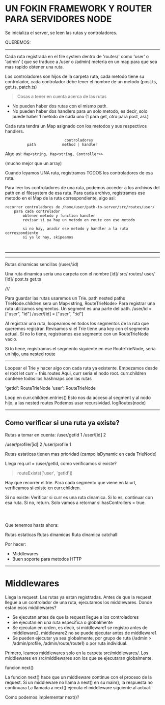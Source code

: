 # UN FOKIN FRAMEWORK Y ROUTER PARA SERVIDORES NODE
Se inicializa el server, se leen las rutas y controladores.

QUEREMOS:

---

Cada ruta registrada en el file system dentro de 'routes/' como 'user' o 'admin' ( que se
traduce a /user o /admin) meterla en un map para que sea mas rapido
obtener una ruta.

Los controladores son hijos de la carpeta ruta, cada metodo tiene su
controlador, cada controlador debe tener el nombre de un metodo
(post.ts, get.ts, patch.ts)

> Cosas a tener en cuenta acerca de las rutas
- No pueden haber dos rutas con el mismo path.
- No pueden haber dos handlers para un solo metodo, es decir, solo
puede haber 1 metodo de cada uno (1 para get, otro para post, asi.)


Cada ruta tendra un Map asignado con los metodos y sus respectivos
handlers.
            
                               controladores   
              path            method | handler
Algo asi: ```Map<string, Map<string, Controller>>```

(mucho mejor que un array)

 Cuando leyamos UNA ruta, registramos TODOS los controladores de esa
ruta.

Para leer los controladores de una ruta, podemos acceder a los
archivos del path en el filesystem de esa ruta.
Para cada archivo, registramos ese metodo en el Map de la ruta
correspondiente, algo asi:

```
recorrer controladores de /home/user/path-to-server/src/routes/user/
    para cada controlador
        obtener metodo y function handler
        revisar si ya hay un metodo en route con ese metodo
        
        si no hay, anadir ese metodo y handler a la ruta correspondiente
        si ya lo hay, skipeamos



```

---

---
Rutas dinamicas sencillas (/user/:id)

Una ruta dinamica seria una carpeta con el nombre [id]/
src/
    routes/
        user/
            [id]/
                post.ts
                get.ts



///


Para guardar las rutas usaremos un Trie.
                               path    nested paths
TrieNode.children sera un Map<string, RouteTrieNode>
Para registrar una ruta utilizamos segmentos.
Un segment es una parte del path. 
/user/id = ["user", "id"]
/user/[id] = ["user", ":id"]

Al registrar una ruta, loopeamos en todos los segmentos de la ruta que
queremos registrar.
Revisamos si el Trie tiene una key con el segmento actual.
Si no lo tiene, registramos ese segmento con un RouteTrieNode vacio.

Si lo tiene, registramos el segmento siguiente en ese RouteTrieNode,
seria un hijo, una nested route

--- 
Loopear el Trie y hacer algo con cada ruta ya existente.
Empezamos desde el root
let curr = this.routes
Aqui, curr seria el nodo root.
curr.children contiene todos los hashmaps con las rutas

'getId': RouteTrieNode
'user': RouteTrieNode

Loop en curr.children.entries()
Esto nos da acceso al segment y al nodo hijo, a las nested routes
Podemos usar recursividad. logRoutes(node)


---




## Como verificar si una ruta ya existe?
Rutas a tomar en cuenta:
/user/getId 1
/user/[id] 2

/user/profile/[id] 2
/user/profile 1

Rutas estaticas tienen mas prioridad (campo isDynamic en cada TrieNode)

Llega req.url = /user/getId, como verificamos si existe?
> routeExists(['user', 'getId'])

Hay que recorrer el trie. Para cada segmento que viene en la url,
verificamos si existe en curr.children.

Si no existe: Verificar si curr es una ruta dinamica. Si lo es,
continuar con esa ruta. Si no, return.
Solo vamos a retornar si hasControllers = true.


```
           


```





Que tenemos hasta ahora:

Rutas estaticas
Rutas dinamicas
Ruta dinamica catchall


Por hacer:

- Middlewares
- Buen soporte para metodos HTTP








---


# Middlewares
Llega la request. Las rutas ya estan registradas.
Antes de que la request llegue a un controlador de una ruta,
ejecutamos los middlewares. Donde estan esos middlewares?




- Se ejecutan antes de que la request llegue a los controladores
- Se ejecutan en una ruta especifica o globalmente
- Se ejecutan en orden, es decir, si middleware1 se registro antes de
  middleware2, middleware2 no se puede ejecutar antes de middleware1.
- Se pueden ejecutar ya sea globalmente, por grupo de ruta (/admin >
/admin/profile, /admin/route/route1) o por ruta individual.


Primero, leamos middlewares solo en la carpeta src/middlewares/.
Los middlewares en src/middlewares son los que se ejecutaran
globalmente.



funcion next()

La funcion next() hace que un middleware continue con el proceso de la
request. 
Si un middleware no llama a next() en su main(), la respuesta no
continuara
La llamada a next() ejecuta el middleware siguiente al actual.

Como podemos implementar next()?







